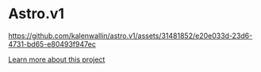 # Astro.v1


https://github.com/kalenwallin/astro.v1/assets/31481852/e20e033d-23d6-4731-bd65-e80493f947ec

[Learn more about this project](https://astro.kalenwallin.com/)
